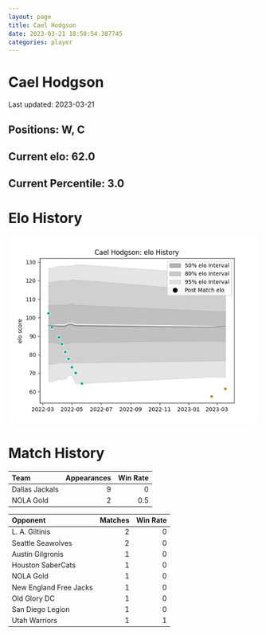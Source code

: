 ```yaml
---  
layout: page  
title: Cael Hodgson  
date: 2023-03-21 18:50:54.387745  
categories: player  
---
```

# Cael Hodgson


Last updated: 2023-03-21
## Positions: W, C

## Current elo: 62.0

## Current Percentile: 3.0

# Elo History


![elo history](history_CaelHodgson.png)
# Match History


| Team           |   Appearances |   Win Rate |
|:---------------|--------------:|-----------:|
| Dallas Jackals |             9 |        0   |
| NOLA Gold      |             2 |        0.5 |

| Opponent               |   Matches |   Win Rate |
|:-----------------------|----------:|-----------:|
| L. A. Giltinis         |         2 |          0 |
| Seattle Seawolves      |         2 |          0 |
| Austin Gilgronis       |         1 |          0 |
| Houston SaberCats      |         1 |          0 |
| NOLA Gold              |         1 |          0 |
| New England Free Jacks |         1 |          0 |
| Old Glory DC           |         1 |          0 |
| San Diego Legion       |         1 |          0 |
| Utah Warriors          |         1 |          1 |